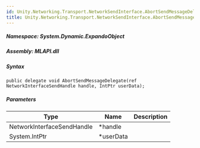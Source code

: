 ```yaml
---  
id: Unity.Networking.Transport.NetworkSendInterface.AbortSendMessageDelegate  
title: Unity.Networking.Transport.NetworkSendInterface.AbortSendMessageDelegate  
---
```


<div class="markdown level0 summary">

</div>

<div class="markdown level0 conceptual">

</div>

##### **Namespace**: System.Dynamic.ExpandoObject

##### **Assembly**: MLAPI.dll

##### Syntax

    public delegate void AbortSendMessageDelegate(ref NetworkInterfaceSendHandle handle, IntPtr userData);

##### Parameters

| Type                       | Name       | Description |
|----------------------------|------------|-------------|
| NetworkInterfaceSendHandle | \*handle   |             |
| System.IntPtr              | \*userData |             |
